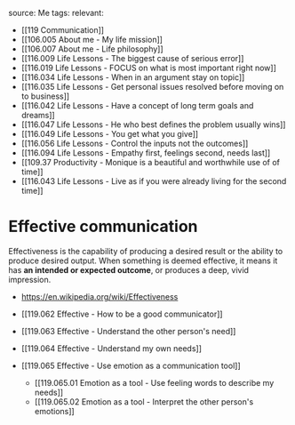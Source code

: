 source: Me
tags:
relevant:
- [[119 Communication]]
- [[106.005 About me - My life mission]]
- [[106.007 About me - Life philosophy]]
- [[116.009 Life Lessons - The biggest cause of serious error]]
- [[116.019 Life Lessons - FOCUS on what is most important right now]]
- [[116.034 Life Lessons - When in an argument stay on topic]]
- [[116.035 Life Lessons - Get personal issues resolved before moving on to business]]
- [[116.042 Life Lessons - Have a concept of long term goals and dreams]]
- [[116.047 Life Lessons - He who best defines the problem usually wins]]
- [[116.049 Life Lessons - You get what you give]]
- [[116.056 Life Lessons - Control the inputs not the outcomes]]
- [[116.094 Life Lessons - Empathy first, feelings second, needs last]]
- [[109.37 Productivity - Monique is a beautiful and worthwhile use of of time]]
- [[116.043 Life Lessons - Live as if you were already living for the second time]]

# Effective communication

Effectiveness is the capability of producing a desired result or the ability to produce desired output. When something is deemed effective, it means it has **an intended or expected outcome**, or produces a deep, vivid impression.
- https://en.wikipedia.org/wiki/Effectiveness

- [[119.062 Effective - How to be a good communicator]]
- [[119.063 Effective - Understand the other person's need]]
- [[119.064 Effective - Understand my own needs]]
- [[119.065 Effective - Use emotion as a communication tool]]
	- [[119.065.01 Emotion as a tool - Use feeling words to describe my needs]]
	- [[119.065.02 Emotion as a tool - Interpret the other person's emotions]]